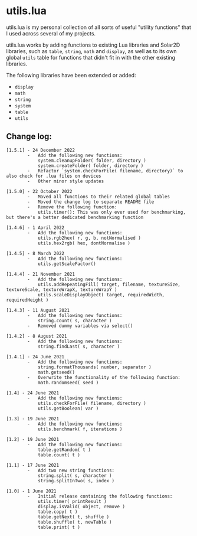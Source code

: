 # utils.lua

utils.lua is my personal collection of all sorts of useful "utility functions" that I used across several of my projects.

utils.lua works by adding functions to existing Lua libraries and Solar2D libraries, such as `table`, `string`, `math` and `display`, as well as to its own global `utils` table for functions that didn't fit in with the other existing libraries.

The following libraries have been extended or added:
- `display`
- `math`
- `string`
- `system`
- `table`
- `utils`

## Change log:

	[1.5.1] - 24 December 2022
			-	Add the following new functions:
				system.cleanupFolder( folder, directory )
				system.createFolder( folder, directory )
			-	Refactor `system.checkForFile( filename, directory)` to also check for .lua files on devices
			-	Other minor style updates

	[1.5.0] - 22 October 2022
			-   Moved all functions to their related global tables
			-   Moved the change log to separate README file
			-	Remove the following function:
				utils.timer(): This was only ever used for benchmarking, but there's a better dedicated benchmarking function

	[1.4.6] - 1 April 2022
			-	Add the following new functions:
				utils.rgb2hex( r, g, b, notNormalised )
				utils.hex2rgb( hex, dontNormalise )

	[1.4.5] - 8 March 2022
			-	Add the following new functions:
				utils.getScaleFactor()

	[1.4.4] - 21 November 2021
			-	Add the following new functions:
				utils.addRepeatingFill( target, filename, textureSize, textureScale, textureWrapX, textureWrapY )
				utils.scaleDisplayObject( target, requiredWidth, requiredHeight )

	[1.4.3] - 11 August 2021
			-	Add the following new functions:
				string.count( s, character )
            -   Removed dummy variables via select()

	[1.4.2] - 8 August 2021
			-	Add the following new functions:
				string.findLast( s, character )

	[1.4.1] - 24 June 2021
			-	Add the following new functions:
				string.formatThousands( number, separator )
				math.getseed()
			-	Overwrite the functionality of the following function:
				math.randomseed( seed )

	[1.4] - 24 June 2021
			-	Add the following new functions:
				utils.checkForFile( filename, directory )
				utils.getBoolean( var )

	[1.3] - 19 June 2021
			-	Add the following new functions:
				utils.benchmark( f, iterations )

	[1.2] - 19 June 2021
			-	Add the following new functions:
				table.getRandom( t )
				table.count( t )

	[1.1] - 17 June 2021
			-	Add two new string functions:
				string.split( s, character )
				string.splitInTwo( s, index )

	[1.0] - 1 June 2021
			-	Initial release containing the following functions:
				utils.timer( printResult )
				display.isValid( object, remove )
				table.copy( t )
				table.getNext( t, shuffle )
				table.shuffle( t, newTable )
				table.print( t )
